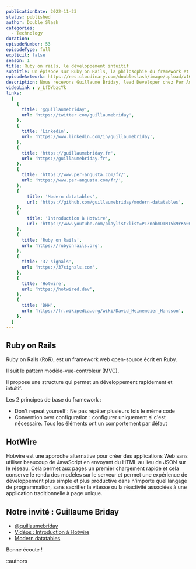 ```yaml
---
publicationDate: 2022-11-23
status: published
author: Double Slash
categories:
  - Technology
duration: 
episodeNumber: 53
episodeType: full
explicit: false
season: 1
title: Ruby on rails, le développement intuitif
subtitle: Un épisode sur Ruby on Rails, la philosophie du framework et le retour du monolithique.
episodeArtwork: https://res.cloudinary.com/doubleslash/image/upload/v1667301483/episode/51_EpArtwork_ndarop.png
description: Nous recevons Guillaume Briday, lead Developer chez Per Angusta. Avec lui, nous allons échanger sur Ruby on Rails, la philosophie du framework et le retour en force du monolithique dans le monde du web.
videoLink : y_LfDYbzcYk
links:
  [
    {
      title: '@guillaumebriday',
      url: 'https://twitter.com/guillaumebriday',
    },
    {
      title: 'Linkedin',
      url: 'https://www.linkedin.com/in/guillaumebriday',
    },
    {
      title: 'https://guillaumebriday.fr',
      url: 'https://guillaumebriday.fr',
    },
    {
      title: 'https://www.per-angusta.com/fr/',
      url: 'https://www.per-angusta.com/fr/',
    },
    {
        title: 'Modern datatables',
        url: 'https://github.com/guillaumebriday/modern-datatables',
    },
    {
        title: 'Introduction à Hotwire',
        url: 'https://www.youtube.com/playlist?list=PLZnobmDTM15k9rKN00BlvaNM-jUQSlS2S',
    },
    {
      title: 'Ruby on Rails',
      url: 'https://rubyonrails.org',
    },
    {
      title: '37 signals',
      url: 'https://37signals.com',
    },
    {
      title: 'Hotwire',
      url: 'https://hotwired.dev',
    },
    {
      title: 'DHH',
      url: 'https://fr.wikipedia.org/wiki/David_Heinemeier_Hansson',
    },
  ]
---
```

## Ruby on Rails

Ruby on Rails (RoR), est un framework web open-source écrit en Ruby.

Il suit le pattern modèle-vue-contrôleur (MVC).

Il propose une structure qui permet un développement rapidement et intuitif.

Les 2 principes de base du framework :

- Don't repeat yourself : Ne pas répéter plusieurs fois le même code
- Convention over configuration : configurer uniquement si c'est nécessaire. Tous les éléments ont un comportement par défaut

## HotWire

Hotwire est une approche alternative pour créer des applications Web sans utiliser beaucoup de JavaScript en envoyant du HTML au lieu de JSON sur le réseau.
Cela permet aux pages un premier chargement rapide et cela conserve le rendu des modèles sur le serveur et permet une expérience de développement plus simple et plus productive dans n'importe quel langage de programmation, sans sacrifier la vitesse ou la réactivité associées à une application traditionnelle à page unique.


## Notre invité : Guillaume Briday

- [@guillaumebriday](https://twitter.com/guillaumebriday)
- [Vidéos : Introduction à Hotwire](https://www.youtube.com/playlist?list=PLZnobmDTM15k9rKN00BlvaNM-jUQSlS2S)
- [Modern datatables](https://github.com/guillaumebriday/modern-datatables)

Bonne écoute !

::authors
